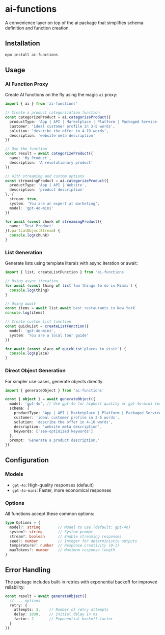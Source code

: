 # ai-functions

A convenience layer on top of the ai package that simplifies schema definition and function creation.

## Installation

```bash
npm install ai-functions
```

## Usage

### AI Function Proxy

Create AI functions on the fly using the magic `ai` proxy:

```typescript
import { ai } from 'ai-functions'

// Create a product categorization function
const categorizeProduct = ai.categorizeProduct({
  productType: 'App | API | Marketplace | Platform | Packaged Service | Professional Service | Website',
  customer: 'ideal customer profile in 3-5 words',
  solution: 'describe the offer in 4-10 words',
  description: 'website meta description'
})

// Use the function
const result = await categorizeProduct({
  name: 'My Product',
  description: 'A revolutionary product'
})

// With streaming and custom options
const streamingProduct = ai.categorizeProduct({
  productType: 'App | API | Website',
  description: 'product description'
}, {
  stream: true,
  system: 'You are an expert at marketing',
  model: 'gpt-4o-mini'
})

for await (const chunk of streamingProduct({
  name: 'Test Product'
}).partialObjectStream) {
  console.log(chunk)
}
```

### List Generation

Generate lists using template literals with async iteration or await:

```typescript
import { list, createListFunction } from 'ai-functions'

// Using async iteration
for await (const thing of list`fun things to do in Miami`) {
  console.log(thing)
}

// Using await
const items = await list.await`best restaurants in New York`
console.log(items)

// Create custom list function
const quickList = createListFunction({
  model: 'gpt-4o-mini',
  system: 'You are a local tour guide'
})

for await (const place of quickList`places to visit`) {
  console.log(place)
}
```

### Direct Object Generation

For simpler use cases, generate objects directly:

```typescript
import { generateObject } from 'ai-functions'

const { object } = await generateObject({
  model: 'gpt-4o', // Use gpt-4o for highest quality or gpt-4o-mini for quicker responses
  schema: {
    productType: 'App | API | Marketplace | Platform | Packaged Service | Professional Service | Website',
    customer: 'ideal customer profile in 3-5 words',
    solution: 'describe the offer in 4-10 words',
    description: 'website meta description',
    keywords: ['seo-optimized keywords']
  },
  prompt: 'Generate a product description.'
})
```

## Configuration

### Models

- `gpt-4o`: High-quality responses (default)
- `gpt-4o-mini`: Faster, more economical responses

### Options

All functions accept these common options:

```typescript
type Options = {
  model?: string        // Model to use (default: gpt-4o)
  system?: string       // System prompt
  stream?: boolean      // Enable streaming responses
  seed?: number         // Integer for deterministic outputs
  temperature?: number  // Response creativity (0-1)
  maxTokens?: number    // Maximum response length
}
```

## Error Handling

The package includes built-in retries with exponential backoff for improved reliability:

```typescript
const result = await generateObject({
  // ... options
  retry: {
    attempts: 3,    // Number of retry attempts
    delay: 1000,    // Initial delay in ms
    factor: 2       // Exponential backoff factor
  }
})
```